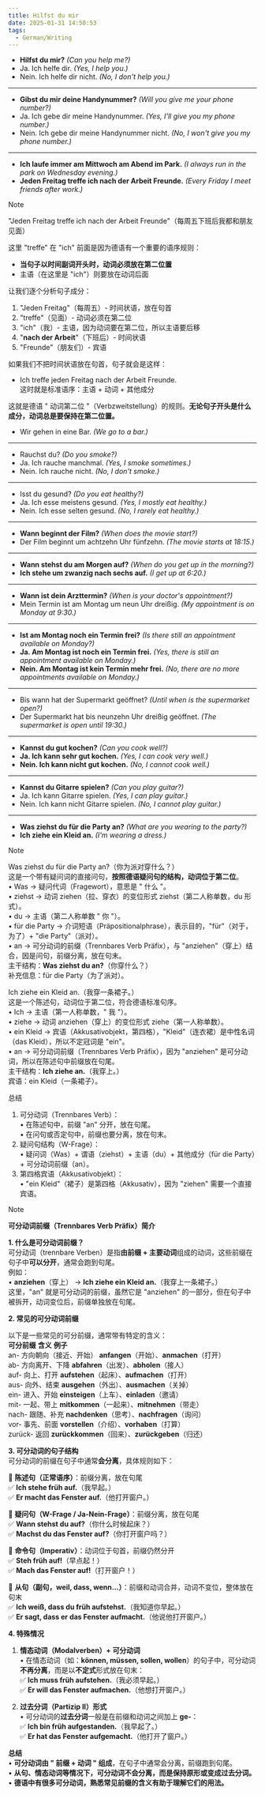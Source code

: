 ```yaml
---
title: Hilfst du mir
date: 2025-01-31 14:50:53
tags:
  - German/Writing
---
```

- **Hilfst du mir?** _(Can you help me?)_
- Ja. Ich helfe dir. _(Yes, I help you.)_
- Nein. Ich helfe dir nicht. _(No, I don't help you.)_
---
- **Gibst du mir deine Handynummer?** _(Will you give me your phone number?)_
- Ja. Ich gebe dir meine Handynummer. _(Yes, I'll give you my phone number.)_
- Nein. Ich gebe dir meine Handynummer nicht. _(No, I won't give you my phone number.)_
---
- **Ich laufe immer am Mittwoch am Abend im Park.** _(I always run in the park on Wednesday evening.)_
- **Jeden Freitag treffe ich nach der Arbeit Freunde.** _(Every Friday I meet friends after work.)_

> [!NOTE]
>
> "Jeden Freitag treffe ich nach der Arbeit Freunde"（每周五下班后我都和朋友见面）
>
> 这里 "treffe" 在 "ich" 前面是因为德语有一个重要的语序规则：
> - **当句子以时间副词开头时，动词必须放在第二位置**
> - 主语（在这里是 "ich"）则要放在动词后面
>
> 让我们逐个分析句子成分：
> 1. "Jeden Freitag"（每周五）- 时间状语，放在句首
> 2. "treffe"（见面）- 动词必须在第二位
> 3. "ich"（我）- 主语，因为动词要在第二位，所以主语要后移
> 4. "**nach der Arbeit**"（下班后）- 时间状语
> 5. "Freunde"（朋友们）- 宾语
>
> 如果我们不把时间状语放在句首，句子就会是这样：
> - Ich treffe jeden Freitag nach der Arbeit Freunde.  
> 这时就是标准语序：主语 + 动词 + 其他成分
>
> 这就是德语 " 动词第二位 "（Verbzweitstellung）的规则。**无论句子开头是什么成分，动词总是要保持在第二位置。**

 - Wir gehen in eine Bar. _(We go to a bar.)_

---
- Rauchst du? _(Do you smoke?)_
- Ja. Ich rauche manchmal. _(Yes, I smoke sometimes.)_
- Nein. Ich rauche nicht. _(No, I don't smoke.)_
---
- Isst du gesund? _(Do you eat healthy?)_
- Ja. Ich esse meistens gesund. _(Yes, I mostly eat healthy.)_
- Nein. Ich esse selten gesund. _(No, I rarely eat healthy.)_
---
- **Wann beginnt der Film?** _(When does the movie start?)_
- Der Film beginnt um achtzehn Uhr fünfzehn. _(The movie starts at 18:15.)_
---
- **Wann stehst du am Morgen auf?** _(When do you get up in the morning?)_
- **Ich stehe um zwanzig nach sechs auf.** _(I get up at 6:20.)_
---
- **Wann ist dein Arzttermin?** _(When is your doctor's appointment?)_
- Mein Termin ist am Montag um neun Uhr dreißig. _(My appointment is on Monday at 9:30.)_
---
- **Ist am Montag noch ein Termin frei?** _(Is there still an appointment available on Monday?)_
- **Ja. Am Montag ist noch ein Termin frei.** _(Yes, there is still an appointment available on Monday.)_
- **Nein. Am Montag ist kein Termin mehr frei.** _(No, there are no more appointments available on Monday.)_
---
- Bis wann hat der Supermarkt geöffnet? _(Until when is the supermarket open?)_
- Der Supermarkt hat bis neunzehn Uhr dreißig geöffnet. _(The supermarket is open until 19:30.)_
---
 - **Kannst du gut kochen?** _(Can you cook well?)_
 - **Ja. Ich kann sehr gut kochen.** _(Yes, I can cook very well.)_
 - **Nein. Ich kann nicht gut kochen.** _(No, I cannot cook well.)_
---
- **Kannst du Gitarre spielen?** _(Can you play guitar?)_
- Ja. Ich kann Gitarre spielen. _(Yes, I can play guitar.)_
- Nein. Ich kann nicht Gitarre spielen. _(No, I cannot play guitar.)_
---
- **Was ziehst du für die Party an?** _(What are you wearing to the party?)_
- **Ich ziehe ein Kleid an.** _(I'm wearing a dress.)_

> [!NOTE]
>
> Was ziehst du für die Party an?（你为派对穿什么？）  
> 这是一个带有疑问词的直接问句，**按照德语疑问句的结构，动词位于第二位**。  
> •	Was → 疑问代词（Fragewort），意思是 " 什么 "。  
> •	ziehst → 动词 ziehen（拉、穿衣）的变位形式 ziehst（第二人称单数，du 形式）。  
> •	du → 主语（第二人称单数 " 你 "）。  
> •	für die Party → 介词短语（Präpositionalphrase），表示目的，"für"（对于，为了）+ "die Party"（派对）。  
> •	an → 可分动词的前缀（Trennbares Verb Präfix），与 "anziehen"（穿上）结合，因是问句，前缀分离，放在句末。  
> 主干结构：**Was ziehst du an?**（你穿什么？）  
> 补充信息：für die Party（为了派对）。
>
> Ich ziehe ein Kleid an.（我穿一条裙子。）  
> 这是一个陈述句，动词位于第二位，符合德语标准句序。  
> •	Ich → 主语（第一人称单数，" 我 "）。  
> •	ziehe → 动词 anziehen（穿上）的变位形式 ziehe（第一人称单数）。  
> •	ein Kleid → 宾语（Akkusativobjekt，第四格），"Kleid"（连衣裙）是中性名词（das Kleid），所以不定冠词是 "ein"。  
> •	an → 可分动词前缀（Trennbares Verb Präfix），因为 "anziehen" 是可分动词，所以在陈述句中前缀放在句尾。  
> 主干结构：**Ich ziehe an.**（我穿上。）  
> 宾语：ein Kleid（一条裙子）。
>
> 总结
> 1.	可分动词（Trennbares Verb）：  
> •	在陈述句中，前缀 "an" 分开，放在句尾。  
> •	在问句或否定句中，前缀也要分离，放在句末。
> 2.	疑问句结构（W-Frage）：  
> •	疑问词（Was）+ 谓语（ziehst）+ 主语（du）+ 其他成分（für die Party）+ 可分动词前缀（an）。
> 3.	第四格宾语（Akkusativobjekt）：  
> •	"ein Kleid"（裙子）是第四格（Akkusativ），因为 "ziehen" 需要一个直接宾语。

> [!NOTE]
>
> **可分动词前缀（Trennbares Verb Präfix）简介**
>
> **1. 什么是可分动词前缀？**  
> 可分动词（trennbare Verben）是指**由前缀 + 主要动词**组成的动词，这些前缀在句子中**可以分开**，通常会跑到句尾。  
> 例如：  
> • **anziehen**（穿上） → **Ich ziehe ein Kleid an.**（我穿上一条裙子。）  
> 这里，"an" 就是可分动词的前缀，虽然它是 "anziehen" 的一部分，但在句子中被拆开，动词变位后，前缀单独放在句尾。
>
> **2. 常见的可分动词前缀**
>
>
> 以下是一些常见的可分前缀，通常带有特定的含义：  
> **可分前缀** **含义** **例子**  
> an- 方向朝向（接近、开始） **anfangen**（开始）、**anmachen**（打开）  
> ab- 方向离开、下降 **abfahren**（出发）、**abholen**（接人）  
> auf- 向上、打开 **aufstehen**（起床）、**aufmachen**（打开）  
> aus- 向外、结束 **ausgehen**（外出）、**ausmachen**（关掉）  
> ein- 进入、开始 **einsteigen**（上车）、**einladen**（邀请）  
> mit- 一起、带上 **mitkommen**（一起来）、**mitnehmen**（带走）  
> nach- 跟随、补充 **nachdenken**（思考）、**nachfragen**（询问）  
> vor- 事先、前面 **vorstellen**（介绍）、**vorhaben**（打算）  
> zurück- 返回 **zurückkommen**（回来）、**zurückgeben**（归还）
>
> **3. 可分动词的句子结构**  
> 可分动词的前缀在句子中通常**会分离**，具体规则如下：
>
> 🔹 **陈述句（正常语序）**：前缀分离，放在句尾  
> ✅ **Ich stehe früh auf.**（我早起。）  
> ✅ **Er macht das Fenster auf.**（他打开窗户。）
>
> 🔹 **疑问句（W-Frage / Ja-Nein-Frage）**：前缀分离，放在句尾  
> ✅ **Wann stehst du auf?**（你什么时候起床？）  
> ✅ **Machst du das Fenster auf?**（你打开窗户吗？）
>
> 🔹 **命令句（Imperativ）**：动词位于句首，前缀仍然分开  
> ✅ **Steh früh auf!**（早点起！）  
> ✅ **Mach das Fenster auf!**（打开窗户！）
>
> 🔹 **从句（副句，weil, dass, wenn…）**：前缀和动词合并，动词不变位，整体放在句末  
> ✅ **Ich weiß, dass du früh aufstehst.**（我知道你早起。）  
> ✅ **Er sagt, dass er das Fenster aufmacht.**（他说他打开窗户。）
>
> **4. 特殊情况**
> 1. **情态动词（Modalverben）+ 可分动词**  
> • 在情态动词（如：**können, müssen, sollen, wollen**）的句子中，可分动词**不再分离**，而是以**不定式**形式放在句末：  
> ✅ **Ich muss früh aufstehen.**（我必须早起。）  
> ✅ **Er will das Fenster aufmachen.**（他想打开窗户。）
>
> 2. **过去分词（Partizip II）形式**  
> • 可分动词的**过去分词**一般是在前缀和动词之间加上 **ge-**：  
> ✅ **Ich bin früh aufgestanden.**（我早起了。）  
> ✅ **Er hat das Fenster aufgemacht.**（他打开了窗户。）
>
> **总结**  
> • **可分动词由 " 前缀 + 动词 " 组成**，在句子中通常会分离，前缀跑到句尾。  
> • **从句、情态动词等情况下，可分动词不会分离，而是保持原形或变成过去分词。**  
> • **德语中有很多可分动词，熟悉常见前缀的含义有助于理解它们的用法。**
